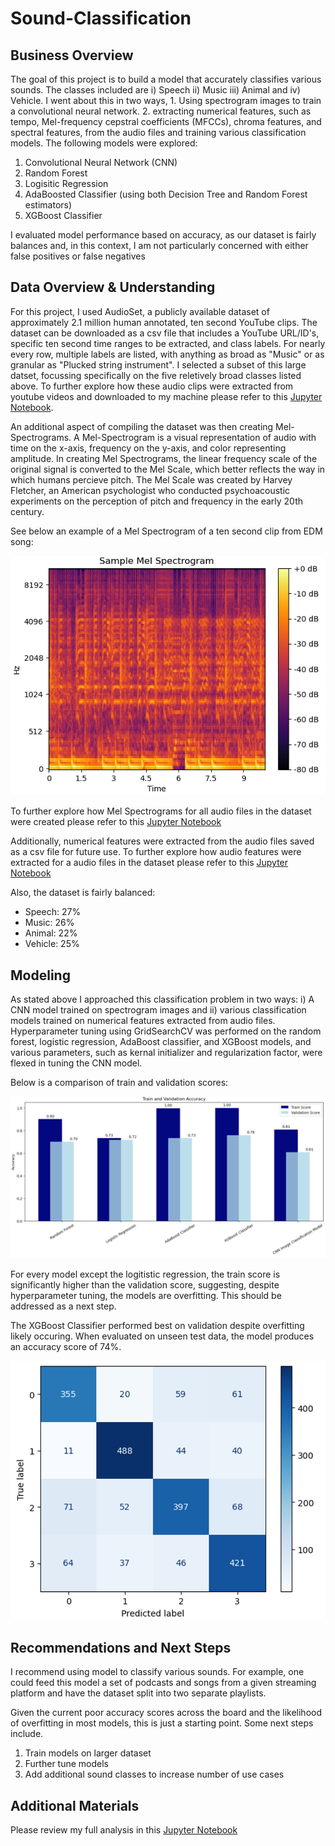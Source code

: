 # Sound-Classification

## Business Overview
The goal of this project is to build a model that accurately classifies various sounds. The classes included are i) Speech ii) Music iii) Animal and iv) Vehicle. I went about this in two ways, 1. Using spectrogram images to train a convolutional neural network. 2. extracting numerical features, such as tempo, Mel-frequency cepstral coefficients (MFCCs), chroma features, and spectral features, from the audio files and training various classification models.
The following models were explored:
1. Convolutional Neural Network (CNN)
2. Random Forest
3. Logisitic Regression
4. AdaBoosted Classifier (using both Decision Tree and Random Forest estimators)
5. XGBoost Classifier

I evaluated model performance based on accuracy, as our dataset is fairly balances and, in this context, I am not particularly concerned with either false positives or false negatives 

## Data Overview & Understanding
For this project, I used AudioSet, a publicly available dataset of approximately 2.1 million human annotated, ten second YouTube clips. The dataset can be downloaded as a csv file that includes a YouTube URL/ID's, specific ten second time ranges to be extracted, and class labels. For nearly every row, multiple labels are listed, with anything as broad as "Music" or as granular as "Plucked string instrument". I selected a subset of this large datset, focussing specifically on the five reletively broad classes listed above. To further explore how these audio clips were extracted from youtube videos and downloaded to my machine please refer to this [Jupyter Notebook](./Audio_Pull.ipynb). 

An additional aspect of compiling the dataset was then creating Mel-Spectrograms. A Mel-Spectrogram is a visual representation of audio with time on the x-axis, frequency on the y-axis, and color representing amplitude. In creating Mel Spectrograms, the linear frequency scale of the original signal is converted to the Mel Scale, which better reflects the way in which humans percieve pitch. The Mel Scale was created by Harvey Fletcher, an American psychologist who conducted psychoacoustic experiments on the perception of pitch and frequency in the early 20th century.

See below an example of a Mel Spectrogram of a ten second clip from EDM song:

![image1](./spectrograms/sample_spec_ax.png)

To further explore how Mel Spectrograms for all audio files in the dataset were created please refer to this [Jupyter Notebook](./Spectrogram_Build.ipynb)

Additionally, numerical features were extracted from the audio files saved as a csv file for future use. To further explore how audio features were extracted for a audio files in the dataset please refer to this [Jupyter Notebook](./Feature_Extraction)

Also, the dataset is fairly balanced:
* Speech: 27%
* Music: 26%
* Animal: 22%
* Vehicle: 25%

## Modeling
As stated above I approached this classification problem in two ways: i) A CNN model trained on spectrogram images and ii) various classification models trained on numerical features extracted from audio files. Hyperparameter tuning using GridSearchCV was performed on the random forest, logistic regression, AdaBoost classifier, and XGBoost models, and various parameters, such as kernal initializer and regularization factor, were flexed in tuning the CNN model.

Below is a comparison of train and validation scores:

![graph1](./visualizations/model_comparison.png)

For every model except the logitistic regression, the train score is significantly higher than the validation score, suggesting, despite hyperparameter tuning, the models are overfitting. This should be addressed as a next step. 

The XGBoost Classifier performed best on validation despite overfitting likely occuring. When evaluated on unseen test data, the model produces an accuracy score of 74%.

![graph2](./visualizations/xgboost_confmatrix_test.png)

## Recommendations and Next Steps
I recommend using model to classify various sounds. For example, one could feed this model a set of podcasts and songs from a given streaming platform and have the dataset split into two separate playlists. 

Given the current poor accuracy scores across the board and the likelihood of overfitting in most models, this is just a starting point. Some next steps include.
1. Train models on larger dataset
2. Further tune models
3. Add additional sound classes to increase number of use cases

## Additional Materials
Please review my full analysis in this [Jupyter Notebook](./Sound_Classifier_Models_2.ipynb) 


